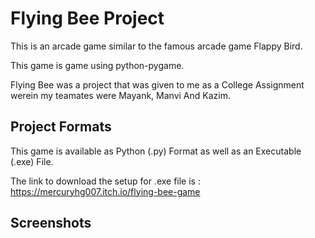 # Flying Bee Project
This is an arcade game similar to the famous arcade game Flappy Bird.

This game is game using python-pygame.

Flying Bee was a project that was given to me as a College Assignment werein my teamates were Mayank, Manvi And Kazim.


## Project Formats
This game is available as Python (.py) Format as well as an Executable (.exe) File.

The link to download the setup for .exe file is :
https://mercuryhg007.itch.io/flying-bee-game


## Screenshots

![]()
